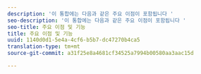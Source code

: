 ```yaml
---
description: '이 통합에는 다음과 같은 주요 이점이 포함됩니다 '
seo-description: '이 통합에는 다음과 같은 주요 이점이 포함됩니다 '
seo-title: 주요 이점 및 기능
title: 주요 이점 및 기능
uuid: 1140d0d1-5e4a-4cf6-b5b7-dc47270b4ca5
translation-type: tm+mt
source-git-commit: a31f25e8a4681cf34525a7994b00580aa3aac15d

---
```



